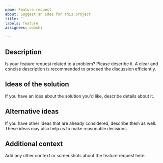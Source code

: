 ```yaml
---
name: Feature request
about: Suggest an idea for this project
title: ''
labels: feature
assignees: odashi

---
```


## Description

Is your feature request related to a problem? Please describe it.
A clear and concise description is recommended to proceed the discussion efficiently.


## Ideas of the solution

If you have an idea about the solution you'd like, describe details about it.


## Alternative ideas

If you have other ideas that are already considered, describe them as well.
These ideas may also help us to make reasonable decisions.


## Additional context

Add any other context or screenshots about the feature request here.
